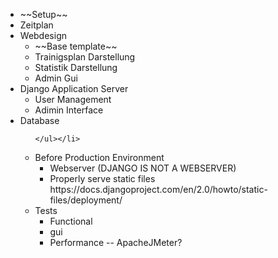 <ul>
  <li>~~Setup~~</li>
  <li>Zeitplan</li>
  <li>Webdesign<ul>
    <li>~~Base template~~</li>
    <li>Trainigsplan Darstellung</li>
    <li>Statistik Darstellung</li>
    <li>Admin Gui</li>
    </ul></li>
  <li>Django Application Server<br>
  <ul>
    <li>User Management</li>
    <li>Adimin Interface</li>
  </ul>
  </li>
  <li>Database<ul>
    
    </ul></li>
  <li>Before Production Environment <ul>
    <li>Webserver (DJANGO IS NOT A WEBSERVER)</li>
    <li>Properly serve static files https://docs.djangoproject.com/en/2.0/howto/static-files/deployment/</li>
   </ul></li>
  <li>Tests
    <ul>
      <li> Functional</li>
      <li>gui</li>
      <li>Performance   -- ApacheJMeter?</li>
    </ul></li>
  

</ul>
